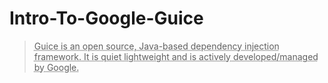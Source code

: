 # Intro-To-Google-Guice

><abbr title="Hyper Text Markup Language">Guice is an open source, Java-based dependency injection framework. It is quiet lightweight and is actively developed/managed by Google.
</abbr>



